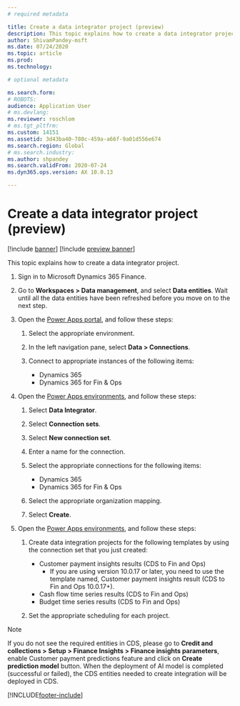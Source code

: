 ```yaml
---
# required metadata

title: Create a data integrator project (preview)
description: This topic explains how to create a data integrator project.
author: ShivamPandey-msft
ms.date: 07/24/2020
ms.topic: article
ms.prod: 
ms.technology: 

# optional metadata

ms.search.form: 
# ROBOTS: 
audience: Application User
# ms.devlang: 
ms.reviewer: roschlom
# ms.tgt_pltfrm: 
ms.custom: 14151
ms.assetid: 3d43ba40-780c-459a-a66f-9a01d556e674
ms.search.region: Global
# ms.search.industry: 
ms.author: shpandey
ms.search.validFrom: 2020-07-24
ms.dyn365.ops.version: AX 10.0.13

---
```

# Create a data integrator project (preview)

[!include [banner](../includes/banner.md)]
[!include [preview banner](../includes/preview-banner.md)]

This topic explains how to create a data integrator project.

1. Sign in to Microsoft Dynamics 365 Finance.
2. Go to **Workspaces \> Data management**, and select **Data entities**. Wait until all the data entities have been refreshed before you move on to the next step.
3. Open the [Power Apps portal](https://make.powerapps.com/), and follow these steps:

    1. Select the appropriate environment.
    2. In the left navigation pane, select **Data \> Connections**.
    3. Connect to appropriate instances of the following items:

        - Dynamics 365
        - Dynamics 365 for Fin & Ops

4. Open the [Power Apps environments](https://admin.powerapps.com/environments), and follow these steps:

    1. Select **Data Integrator**.
    2. Select **Connection sets**.
    3. Select **New connection set**.
    4. Enter a name for the connection.
    5. Select the appropriate connections for the following items:

        - Dynamics 365
        - Dynamics 365 for Fin & Ops

    6. Select the appropriate organization mapping.
    7. Select **Create**.

5. Open the [Power Apps environments](https://admin.powerapps.com/environments), and follow these steps:  

    1. Create data integration projects for the following templates by using the connection set that you just created:

        - Customer payment insights results (CDS to Fin and Ops)
            - If you are using version 10.0.17 or later, you need to use the template named, Customer payment insights result (CDS to Fin and Ops 10.0.17+).
        - Cash flow time series results (CDS to Fin and Ops)
        - Budget time series results (CDS to Fin and Ops)

    2. Set the appropriate scheduling for each project.

> [!NOTE]
> If you do not see the required entities in CDS, please go to **Credit and collections > Setup > Finance Insights > Finance insights parameters**, enable Customer payment predictions feature and click on **Create prediction model** button. When the deployment of AI model is completed (successful or failed), the CDS entities needed to create integration will be deployed in CDS.

[!INCLUDE[footer-include](../../includes/footer-banner.md)]
